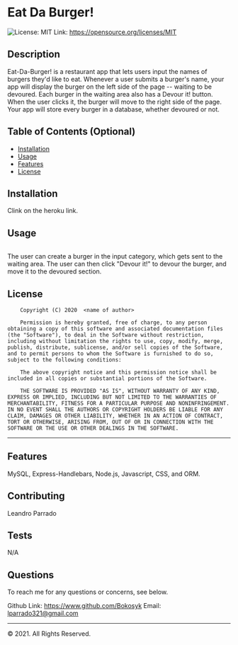 # Eat Da Burger!
![License: MIT](https://img.shields.io/badge/License-MIT-yellow.svg) Link: https://opensource.org/licenses/MIT


## Description 
Eat-Da-Burger! is a restaurant app that lets users input the names of burgers they'd like to eat. Whenever a user submits a burger's name, your app will display the burger on the left side of the page -- waiting to be devoured. Each burger in the waiting area also has a Devour it! button. When the user clicks it, the burger will move to the right side of the page. Your app will store every burger in a database, whether devoured or not.

## Table of Contents (Optional)

* [Installation](#installation)
* [Usage](#usage)
* [Features](#features)
* [License](#license)


## Installation

Clink on the heroku link.

## Usage 

![]()

The user can create a burger in the input category, which gets sent to the waiting area. The user can then click "Devour it!" to devour the burger, and move it to the devoured section.

## License

        Copyright (C) 2020  <name of author>
        
        Permission is hereby granted, free of charge, to any person obtaining a copy of this software and associated documentation files (the "Software"), to deal in the Software without restriction, including without limitation the rights to use, copy, modify, merge, publish, distribute, sublicense, and/or sell copies of the Software, and to permit persons to whom the Software is furnished to do so, subject to the following conditions:
        
        The above copyright notice and this permission notice shall be included in all copies or substantial portions of the Software.
        
        THE SOFTWARE IS PROVIDED "AS IS", WITHOUT WARRANTY OF ANY KIND, EXPRESS OR IMPLIED, INCLUDING BUT NOT LIMITED TO THE WARRANTIES OF MERCHANTABILITY, FITNESS FOR A PARTICULAR PURPOSE AND NONINFRINGEMENT. IN NO EVENT SHALL THE AUTHORS OR COPYRIGHT HOLDERS BE LIABLE FOR ANY CLAIM, DAMAGES OR OTHER LIABILITY, WHETHER IN AN ACTION OF CONTRACT, TORT OR OTHERWISE, ARISING FROM, OUT OF OR IN CONNECTION WITH THE SOFTWARE OR THE USE OR OTHER DEALINGS IN THE SOFTWARE.

---

## Features

MySQL, Express-Handlebars, Node.js, Javascript, CSS, and ORM.

## Contributing

Leandro Parrado

## Tests

N/A

## Questions

To reach me for any questions or concerns, see below.

Github Link: https://www.github.com/Bokosyk
Email: lparrado321@gmail.com

---

© 2021. All Rights Reserved.